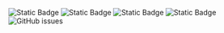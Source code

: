 ![Static Badge](https://img.shields.io/badge/blacklists-60-000000) ![Static Badge](https://img.shields.io/badge/blacklisted-3140132-cc0000) ![Static Badge](https://img.shields.io/badge/whitelisted-2243-00CC00) ![Static Badge](https://img.shields.io/badge/streaming_blacklist-28107-000000) ![GitHub issues](https://img.shields.io/github/issues/fabriziosalmi/blacklists)
